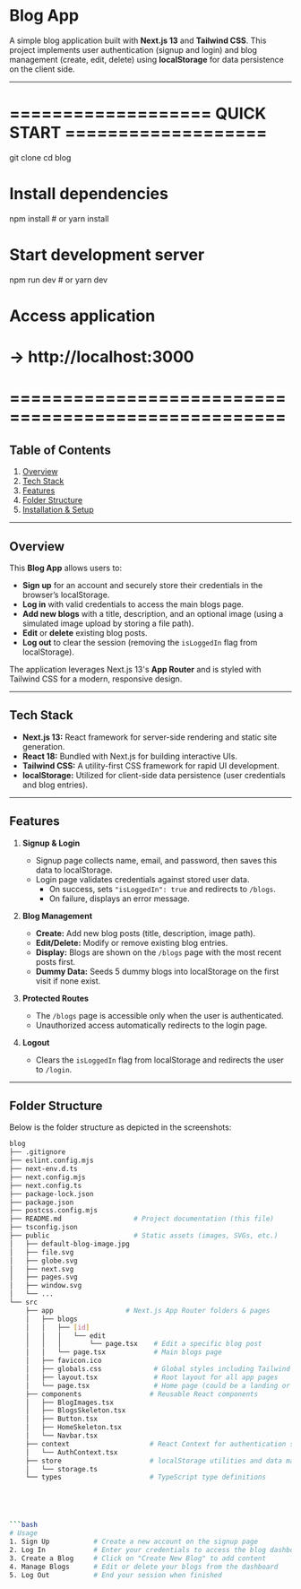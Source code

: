 # Blog App

A simple blog application built with **Next.js 13** and **Tailwind CSS**. This project implements user authentication (signup and login) and blog management (create, edit, delete) using **localStorage** for data persistence on the client side.

---

# =================== QUICK START ===================
git clone <your-repository-url>
cd blog

# Install dependencies
npm install          # or yarn install

# Start development server
npm run dev          # or yarn dev

# Access application
# → http://localhost:3000
# ====================================================

## Table of Contents

1. [Overview](#overview)
2. [Tech Stack](#tech-stack)
3. [Features](#features)
4. [Folder Structure](#folder-structure)
5. [Installation & Setup](#installation--setup)


---

## Overview

This **Blog App** allows users to:

- **Sign up** for an account and securely store their credentials in the browser’s localStorage.
- **Log in** with valid credentials to access the main blogs page.
- **Add new blogs** with a title, description, and an optional image (using a simulated image upload by storing a file path).
- **Edit** or **delete** existing blog posts.
- **Log out** to clear the session (removing the `isLoggedIn` flag from localStorage).

The application leverages Next.js 13's **App Router** and is styled with Tailwind CSS for a modern, responsive design.

---

## Tech Stack

- **Next.js 13:** React framework for server-side rendering and static site generation.
- **React 18:** Bundled with Next.js for building interactive UIs.
- **Tailwind CSS:** A utility-first CSS framework for rapid UI development.
- **localStorage:** Utilized for client-side data persistence (user credentials and blog entries).

---

## Features

1. **Signup & Login**  
   - Signup page collects name, email, and password, then saves this data to localStorage.
   - Login page validates credentials against stored user data.  
     - On success, sets `"isLoggedIn": true` and redirects to `/blogs`.
     - On failure, displays an error message.

2. **Blog Management**  
   - **Create:** Add new blog posts (title, description, image path).
   - **Edit/Delete:** Modify or remove existing blog entries.
   - **Display:** Blogs are shown on the `/blogs` page with the most recent posts first.
   - **Dummy Data:** Seeds 5 dummy blogs into localStorage on the first visit if none exist.

3. **Protected Routes**  
   - The `/blogs` page is accessible only when the user is authenticated.
   - Unauthorized access automatically redirects to the login page.

4. **Logout**  
   - Clears the `isLoggedIn` flag from localStorage and redirects the user to `/login`.

---

## Folder Structure

Below is the folder structure as depicted in the screenshots:

```bash
blog
├── .gitignore
├── eslint.config.mjs
├── next-env.d.ts
├── next.config.mjs
├── next.config.ts
├── package-lock.json
├── package.json
├── postcss.config.mjs
├── README.md                  # Project documentation (this file)
├── tsconfig.json
├── public                     # Static assets (images, SVGs, etc.)
│   ├── default-blog-image.jpg
│   ├── file.svg
│   ├── globe.svg
│   ├── next.svg
│   ├── pages.svg
│   ├── window.svg
│   └── ...
└── src
    ├── app                  # Next.js App Router folders & pages
    │   ├── blogs
    │   │   ├── [id]
    │   │   │   └── edit
    │   │   │       └── page.tsx    # Edit a specific blog post
    │   │   └── page.tsx            # Main blogs page
    │   ├── favicon.ico
    │   ├── globals.css             # Global styles including Tailwind CSS
    │   ├── layout.tsx              # Root layout for all app pages
    │   └── page.tsx                # Home page (could be a landing or redirection page)
    ├── components                 # Reusable React components
    │   ├── BlogImages.tsx
    │   ├── BlogsSkeleton.tsx
    │   ├── Button.tsx
    │   ├── HomeSkeleton.tsx
    │   └── Navbar.tsx
    ├── context                    # React Context for authentication state
    │   └── AuthContext.tsx
    ├── store                      # localStorage utilities and data management
    │   └── storage.ts
    └── types                      # TypeScript type definitions





```bash
# Usage
1. Sign Up           # Create a new account on the signup page
2. Log In            # Enter your credentials to access the blog dashboard
3. Create a Blog     # Click on "Create New Blog" to add content
4. Manage Blogs      # Edit or delete your blogs from the dashboard
5. Log Out           # End your session when finished
```

```bash
